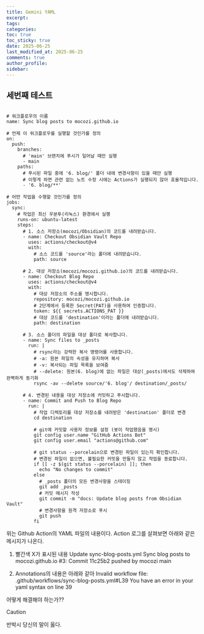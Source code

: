 ```yaml
---
title: Gemini YAML
excerpt: 
tags: 
categories: 
toc: true
toc_sticky: true
date: 2025-06-25
last_modified_at: 2025-06-25
comments: true
author_profile: 
sidebar:
---
```

## 세번째 테스트 


```

# 워크플로우의 이름
name: Sync blog posts to mocozi.github.io

# 언제 이 워크플로우를 실행할 것인가를 정의
on:
  push:
    branches:
      # 'main' 브랜치에 푸시가 일어날 때만 실행
      - main
    paths:
      # 푸시된 파일 중에 '6. blog/' 폴더 내에 변경사항이 있을 때만 실행
      # 이렇게 하면 관련 없는 노트 수정 시에는 Actions가 실행되지 않아 효율적입니다.
      - '6. blog/**'

# 어떤 작업을 수행할 것인가를 정의
jobs:
  sync:
    # 작업은 최신 우분투(리눅스) 환경에서 실행
    runs-on: ubuntu-latest
    steps:
      # 1. 소스 저장소(mocozi/Obsidian)의 코드를 내려받습니다.
      - name: Checkout Obsidian Vault Repo
        uses: actions/checkout@v4
        with:
          # 소스 코드를 'source'라는 폴더에 내려받습니다.
          path: source

      # 2. 대상 저장소(mocozi/mocozi.github.io)의 코드를 내려받습니다.
      - name: Checkout Blog Repo
        uses: actions/checkout@v4
        with:
          # 대상 저장소의 주소를 명시합니다.
          repository: mocozi/mocozi.github.io
          # 2단계에서 등록한 Secret(PAT)을 사용하여 인증합니다.
          token: ${{ secrets.ACTIONS_PAT }}
          # 대상 코드를 'destination'이라는 폴더에 내려받습니다.
          path: destination

      # 3. 소스 폴더의 파일을 대상 폴더로 복사합니다.
      - name: Sync files to _posts
        run: |
          # rsync라는 강력한 복사 명령어를 사용합니다.
          # -a: 원본 파일의 속성을 유지하며 복사
          # -v: 복사되는 파일 목록을 보여줌
          # --delete: 원본(6. blog)에 없는 파일은 대상(_posts)에서도 삭제하여 완벽하게 동기화
          rsync -av --delete source/'6. blog'/ destination/_posts/

      # 4. 변경된 내용을 대상 저장소에 커밋하고 푸시합니다.
      - name: Commit and Push to Blog Repo
        run: |
          # 작업 디렉토리를 대상 저장소를 내려받은 'destination' 폴더로 변경
          cd destination
          
          # git에 커밋할 사용자 정보를 설정 (봇이 작업했음을 명시)
          git config user.name "GitHub Actions Bot"
          git config user.email "actions@github.com"
          
          # git status --porcelain으로 변경된 파일이 있는지 확인합니다.
          # 변경된 파일이 없으면, 불필요한 커밋을 만들지 않고 작업을 종료합니다.
          if [[ -z $(git status --porcelain) ]]; then
            echo "No changes to commit"
          else
            # _posts 폴더의 모든 변경사항을 스테이징
            git add _posts
            # 커밋 메시지 작성
            git commit -m "docs: Update blog posts from Obsidian Vault"
            # 변경사항을 원격 저장소로 푸시
            git push
          fi

```

위는 Github Action의 YAML 파일의 내용이다. Action 로그를 살펴보면 아래와 같은 메시지가 나온다.

1. 빨간색 X가 표시된 내용
Update sync-blog-posts.yml
Sync blog posts to mocozi.github.io #3: Commit 11c25b2 pushed by mocozi
main

2. Annotations의 내용은 아래와 같아
Invalid workflow file: .github/workflows/sync-blog-posts.yml#L39
You have an error in your yaml syntax on line 39

어떻게 해결해야 하는가??


>[!caution]
>반박시 당신의 말이 옳다.
